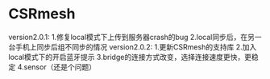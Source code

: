 # CSRmesh
version2.0.1:
  1.修复local模式下上传到服务器crash的bug
  2.local同步后，在另一台手机上同步后组不同步的情况
version2.0.2:
  1.更新CSRmesh的支持库
  2.加入local模式下的开启蓝牙提示
  3.bridge的连接方式改变，选择连接速度更快，更稳定
  4.sensor（还是个问题）
